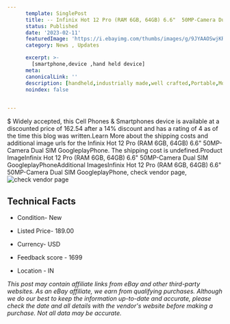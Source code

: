 ```yaml
---
      template: SinglePost
      title: -- Infinix Hot 12 Pro (RAM 6GB, 64GB) 6.6"  50MP-Camera Dual SIM GoogleplayPhone
      status: Published
      date: '2023-02-11'
      featuredImage: 'https://i.ebayimg.com/thumbs/images/g/9JYAAOSwjKRi6QQZ/s-l225.jpg'
      category: News , Updates

      excerpt: >-
        [smartphone,device ,hand held device]
      meta:
      canonicalLink: ''
      description: [handheld,industrially made,well crafted,Portable,Mobile,Compact,Convenient,Lightweight,Maneuverable,Man-portable,Miniature,Carriable,Hand-held,Light,Holdable,Transportable,Mobile device,Pocket-sized,On-the-go,Wireless,Cordless,Compact size,Convenient size, smartphone,device ,hand held device]
      noindex: false

        
---
```

$
    Widely accepted, this Cell Phones & Smartphones device is available at a discounted price of 162.54 after a 14% discount and has a rating of 4 as of the time this blog was written.Learn More about the shipping costs and additional image urls for the Infinix Hot 12 Pro (RAM 6GB, 64GB) 6.6"  50MP-Camera Dual SIM GoogleplayPhone. The shipping cost is undefined.Product ImageInfinix Hot 12 Pro (RAM 6GB, 64GB) 6.6"  50MP-Camera Dual SIM GoogleplayPhoneAdditional ImagesInfinix Hot 12 Pro (RAM 6GB, 64GB) 6.6"  50MP-Camera Dual SIM GoogleplayPhone, check vendor page, ![check vendor page](https://origin-galleryplus.ebayimg.com/ws/web/175370941867_2_0_1/225x225.jpg,https://origin-galleryplus.ebayimg.com/ws/web/175370941867_3_0_1/225x225.jpg,https://origin-galleryplus.ebayimg.com/ws/web/175370941867_4_0_1/225x225.jpg,https://origin-galleryplus.ebayimg.com/ws/web/175370941867_5_0_1/225x225.jpg,https://origin-galleryplus.ebayimg.com/ws/web/175370941867_6_0_1/225x225.jpg,https://origin-galleryplus.ebayimg.com/ws/web/175370941867_7_0_1/225x225.jpg,https://origin-galleryplus.ebayimg.com/ws/web/175370941867_8_0_1/225x225.jpg,https://origin-galleryplus.ebayimg.com/ws/web/175370941867_9_0_1/225x225.jpg,https://origin-galleryplus.ebayimg.com/ws/web/175370941867_10_0_1/225x225.jpg,https://origin-galleryplus.ebayimg.com/ws/web/175370941867_11_0_1/225x225.jpg)
    
    

 ## Technical Facts 



     
      

 - Condition- New 


      

 - Listed Price- 189.00 


      

 - Currency- USD 


      

 - Feedback score - 1699 


      

 - Location - IN 


      
      

 *_This post may contain affiliate links from eBay and other third-party websites. As an eBay affiliate, we earn from qualifying purchases. Although we do our best to keep the information up-to-date and accurate, please check the date and all details with the vendor's website before making a purchase. Not all data may be accurate._*



    
    
    
    
    